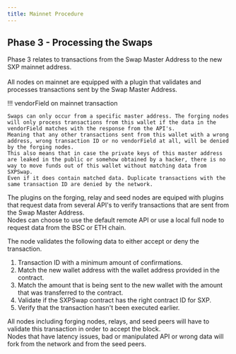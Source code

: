 ```yaml
---
title: Mainnet Procedure
---
```


## Phase 3 - Processing the Swaps

Phase 3 relates to transactions from the Swap Master Address to the new SXP mainnet address.<br />
<br />
All nodes on mainnet are equipped with a plugin that validates and processes transactions sent by the Swap Master Address.<br />

!!! vendorField on mainnet transaction

    Swaps can only occur from a specific master address. The forging nodes will only process transactions from this wallet if the data in the vendorField matches with the response from the API's.
    Meaning that any other transactions sent from this wallet with a wrong address, wrong transaction ID or no vendorField at all, will be denied by the forging nodes.
    This also means that in case the private keys of this master address are leaked in the public or somehow obtained by a hacker, there is no way to move funds out of this wallet without matching data from SXPSwap.
    Even if it does contain matched data. Duplicate transactions with the same transaction ID are denied by the network.

The plugins on the forging, relay and seed nodes are equiped with plugins that request data from several API's to verify transactions that are sent from the Swap Master Address.<br />
Nodes can choose to use the default remote API or use a local full node to request data from the BSC or ETH chain.<br />

The node validates the following data to either accept or deny the transaction.<br />
1. Transaction ID with a minimum amount of confirmations.<br />
2. Match the new wallet address with the wallet address provided in the contract.<br />
3. Match the amount that is being sent to the new wallet with the amount that was transferred to the contract.<br />
4. Validate if the SXPSwap contract has the right contract ID for SXP.<br />
5. Verify that the transaction hasn't been executed earlier.<br />

All nodes including forging nodes, relays, and seed peers will have to validate this transaction in order to accept the block.<br />
Nodes that have latency issues, bad or manipulated API or wrong data will fork from the network and from the seed peers.